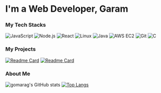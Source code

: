 # I'm a Web Developer, Garam

### My Tech Stacks
![JavaScript](https://img.shields.io/badge/JavaScript-F7DF1E?style=for-the-badge&logo=javascript&logoColor=black)
![Node.js](https://img.shields.io/badge/Node.js-339933?style=for-the-badge&logo=nodedotjs&logoColor=white)
![React](https://img.shields.io/badge/React-61DAFB?style=for-the-badge&logo=react&logoColor=black)
![Linux](https://img.shields.io/badge/Linux-FCC624?style=for-the-badge&logo=linux&logoColor=white)
![Java](https://img.shields.io/badge/Java-007396?style=for-the-badge&logo=java&logoColor=white)
![AWS EC2](https://img.shields.io/badge/AWS%20EC2-232F3E?style=for-the-badge&logo=amazonaws&logoColor=white)
![Git](https://img.shields.io/badge/Git-F05032?style=for-the-badge&logo=git&logoColor=white)
![C](https://img.shields.io/badge/C-A8B9CC?style=for-the-badge&logo=c&logoColor=black)


### My Projects
[![Readme Card](https://github-readme-stats.vercel.app/api/pin/?username=gomarag&show_owner=true&theme=swift&repo=siphoon-note)](https://github.com/gomarag/siphoon-note)
[![Readme Card](https://github-readme-stats.vercel.app/api/pin/?username=gomarag&&show_owner=true&theme=swift&repo=post-board)](https://github.com/gomarag/post-board)


### About Me
![gomarag's GitHub stats](https://github-readme-stats.vercel.app/api?username=gomarag&custom_title=Gomarag%27s%20Github%20Stats&count_private=true&hide=stars&theme=swift&show_icons=true&card_width=300)
[![Top Langs](https://github-readme-stats.vercel.app/api/top-langs/?username=gomarag&hide=CSS&title_color=&layout=demo&theme=swift&card_width=300)](https://github.com/gomarag/github-readme-stats)
